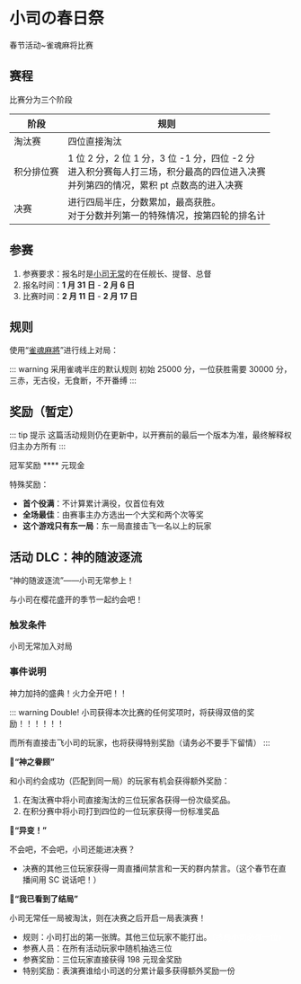 # 小司の春日祭

春节活动~雀魂麻将比赛

## 赛程

比赛分为三个阶段

| 阶段       | 规则                                                                                                                                     |
| ---------- | ---------------------------------------------------------------------------------------------------------------------------------------- |
| 淘汰赛     | 四位直接淘汰                                                                                                                             |
| 积分排位赛 | 1 位 2 分，2 位 1 分，3 位 -1 分，四位 -2 分<br>进入积分赛每人打三场，积分最高的四位进入决赛<br>并列第四的情况，累积 pt 点数高的进入决赛 |
| 决赛       | 进行四局半庄，分数累加，最高获胜。<br>对于分数并列第一的特殊情况，按第四轮的排名计                                                       |

## 参赛

1. 参赛要求：报名时是[小司无常](https://live.bilibili.com/14846654)的在任舰长、提督、总督
2. 报名时间：**1 月 31 日** - **2 月 6 日**
3. 比赛时间：**2 月 11 日** - **2 月 17 日**

## 规则

使用“[雀魂麻將](https://www.maj-soul.com/#/home)”进行线上对局：

::: warning 采用雀魂半庄的默认规则
初始 25000 分，一位获胜需要 30000 分，三赤，无古役，无食断，不开番缚
:::

## 奖励（暂定）

::: tip 提示
这篇活动规则仍在更新中，以开赛前的最后一个版本为准，最终解释权归主办方所有
:::

冠军奖励 \*\*\*\* 元现金

特殊奖励：

- **首个役满**：不计算累计满役，仅首位有效
- **全场最佳**：由赛事主办方选出一个大奖和两个次等奖
- **这个游戏只有东一局**：东一局直接击飞一名以上的玩家

## 活动 DLC：神的随波逐流

“神的随波逐流”——小司无常参上！

与小司在樱花盛开的季节一起约会吧！

### 触发条件

小司无常加入对局

### 事件说明

神力加持的盛典！火力全开吧！！

::: warning Double!
小司获得本次比赛的任何奖项时，将获得双倍的奖励！！！！！！

而所有直接击飞小司的玩家，也将获得特别奖励（请务必不要手下留情）
:::

**🌟“神之眷顾”**

和小司约会成功（匹配到同一局）的玩家有机会获得额外奖励：

1. 在淘汰赛中将小司直接淘汰的三位玩家各获得一份次级奖品。
2. 在积分赛中将小司打到四位的一位玩家获得一份标准奖品

**🌟“异变！”**

不会吧，不会吧，小司还能进决赛？

- 决赛的其他三位玩家获得一周直播间禁言和一天的群内禁言。（这个春节在直播间用 SC 说话吧！）

**🌟“我已看到了结局”**

小司无常任一局被淘汰，则在决赛之后开启一局表演赛！

- 规则：小司打出的第一张牌。其他三位玩家不能打出。<span title="你知道的太多了" class="easter-egg">（终局小司必须一位）</span>
- 参赛人员：在所有活动玩家中随机抽选三位
- 参赛奖励：三位玩家直接获得 198 元现金奖励
- 特别奖励：表演赛谁给小司送的分累计最多获得额外奖励一份

<style>
.yuu-theme-dark .easter-egg {
  color: #1a1a1a;
}
.easter-egg {
  color: white;
}
</style>
